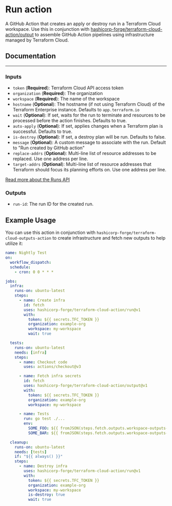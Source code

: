 # Run action

A GitHub Action that creates an apply or destroy run in a Terraform Cloud workspace. Use this in conjunction with [hashicorp-forge/terraform-cloud-action/output](https://github.com/hashicorp-forge/terraform-cloud-action/output) to assemble GitHub Action pipelines using infrastructure managed by Terraform Cloud.

## Documentation
---

### Inputs

- `token` (**Required**): Terraform Cloud API access token
- `organization` (**Required**): The organization
- `workspace` (**Required**): The name of the workspace
- `hostname` (**Optional**): The hostname (if not using Terraform Cloud) of the Terraform Enterprise instance. Defaults to `app.terraform.io`
- `wait` (**Optional**): If set, waits for the run to terminate and resources to be processed before the action finishes. Defaults to true.
- `auto-apply` (**Optional**): If set, applies changes when a Terraform plan is successful. Defaults to true.
- `is-destroy` (**Optional**): If set, a destroy plan will be run. Defaults to false.
- `message` (**Optional**): A custom message to associate with the run. Default to "Run created by GitHub action"
- `replace-addrs` (**Optional**): Multi-line list of resource addresses to be replaced. Use one address per line.
- `target-addrs` (**Optional**): Multi-line list of resource addresses that Terraform should focus its planning efforts on. Use one address per line.

[Read more about the Runs API](https://developer.hashicorp.com/terraform/cloud-docs/api-docs/run#create-a-run)

### Outputs

- `run-id`: The run ID for the created run.

## Example Usage

You can use this action in conjunction with `hashicorp-forge/terraform-cloud-outputs-action` to create infrastructure and fetch new outputs to help utilize it:

```yaml
name: Nightly Test
on:
  workflow_dispatch:
  schedule:
    - cron: 0 0 * * *

jobs:
  infra:
    runs-on: ubuntu-latest
    steps:
      - name: Create infra
        id: fetch
        uses: hashicorp-forge/terraform-cloud-action/run@v1
        with:
          token: ${{ secrets.TFC_TOKEN }}
          organization: example-org
          workspace: my-workspace
          wait: true

  tests:
    runs-on: ubuntu-latest
    needs: [infra]
    steps:
      - name: Checkout code
        uses: actions/checkout@v3

      - name: Fetch infra secrets
        id: fetch
        uses: hashicorp-forge/terraform-cloud-action/output@v1
        with:
          token: ${{ secrets.TFC_TOKEN }}
          organization: example-org
          workspace: my-workspace

      - name: Tests
        run: go test ./...
        env:
          SOME_FOO: ${{ fromJSON(steps.fetch.outputs.workspace-outputs-json).foo }}
          SOME_BAR: ${{ fromJSON(steps.fetch.outputs.workspace-outputs-json).bar }}

  cleanup:
    runs-on: ubuntu-latest
    needs: [tests]
    if: "${{ always() }}"
    steps:
      - name: Destroy infra
        uses: hashicorp-forge/terraform-cloud-action/run@v1
        with:
          token: ${{ secrets.TFC_TOKEN }}
          organization: example-org
          workspace: my-workspace
          is-destroy: true
          wait: true
```
